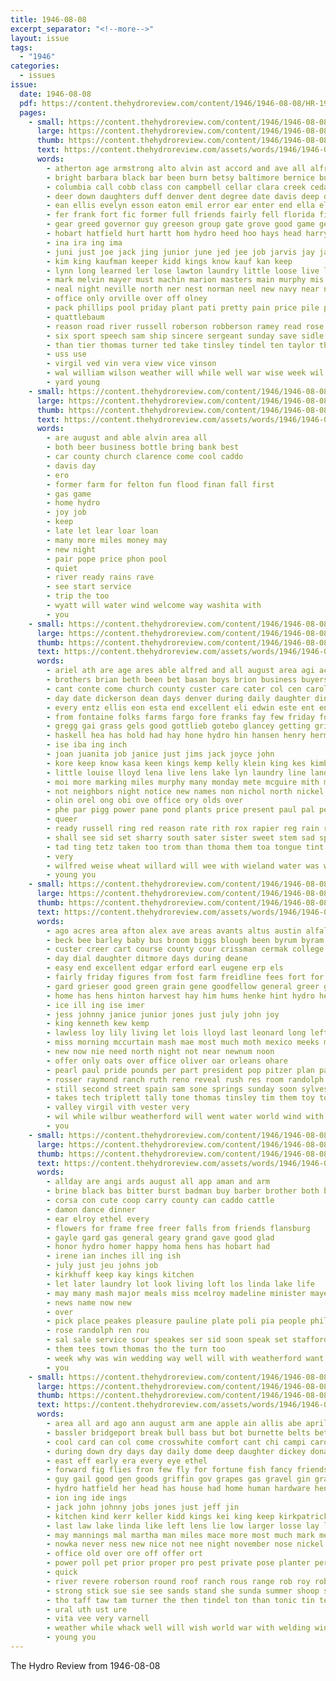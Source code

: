 ```yaml
---
title: 1946-08-08
excerpt_separator: "<!--more-->"
layout: issue
tags:
  - "1946"
categories:
  - issues
issue:
  date: 1946-08-08
  pdf: https://content.thehydroreview.com/content/1946/1946-08-08/HR-1946-08-08.pdf
  pages:
    - small: https://content.thehydroreview.com/content/1946/1946-08-08/small/HR-1946-08-08-01.jpg
      large: https://content.thehydroreview.com/content/1946/1946-08-08/large/HR-1946-08-08-01.jpg
      thumb: https://content.thehydroreview.com/content/1946/1946-08-08/thumbnails/HR-1946-08-08-01.jpg
      text: https://content.thehydroreview.com/assets/words/1946/1946-08-08/HR-1946-08-08-01.txt
      words:
        - atherton age armstrong alto alvin ast accord and ave all alfred alsup august auxier amarillo area alfalfa angele acy are ala art
        - bright barbara black bar been burn betsy baltimore bernice burns billy bay boy broadway bridge brick begin bring body boeing better boat backs back but best brought blaine bull bixler baptist berkeley brother bruce bee byrd bury buys bara bandy barber boys both
        - columbia call cobb class con campbell cellar clara creek cedar clyde conty carnival crail clarence coach casper come colorado child company carry college clifford carrier can coll clarice caddo chris city camping casey clinton christian coop carolina cross count civil care carls car claude county chey collier coldwater church carruth chapman carl
        - deer down daughters duff denver dent degree date davis deep david dickson doing dage delta death daughter dors during door damon day dick denison delton der dominic dine done dau
        - ean ellis evelyn esson eaton emil error ear enter end ella elder english elbert est elliott emerson every edge else edward
        - fer frank fort fic former full friends fairly fell florida finley fatal falls fing fought french fair feathers fun first free flynn from fall farm far few friday frost fee for
        - gear greed governor guy greeson group gate grove good game geen gay grow goo gideon general getting guest gar gai glass georgia gov
        - hobart hatfield hurt hartt hom hydro heed hoo hays head harry hume hol hinton herbert human howerton hafer half hodges homa hart heir haun hamons harbor had her him house home handle harm harold has harp helen homer horns hawk heidebrecht high
        - ina ira ing ima
        - juni just joe jack jing junior june jed jee job jarvis jay jake jong july johnson
        - kim king kaufman keeper kidd kings know kauf kan keep
        - lynn long learned ler lose lawton laundry little loose live lor late lightning litt list lamar lesson lat lake last los lida len leedy less leonard light level lindsay likely lis left let later lahoma lier
        - mark melvin mayer must machin marion masters main murphy mis mal mount more monda monday matter many malt milner men miller march mcalester marie miss members morning marina max mik music mate marks mond mar made minnie moody may mitter mon morn man master
        - neal night neville north ner nest norman neel new navy near now not nephew norfolk nine
        - office only orville over off olney
        - pack phillips pool priday plant pati pretty pain price pile park pacific public part past prairie pearl pla pete present phipps post pen paci president plenty poage place pastor patient pos points people pac point
        - quattlebaum
        - reason road river russell roberson robberson ramey read rose richard rowland ray roy ralph rina raymond rail reynold reynolds rodney rogers roster race route rece
        - six sport speech sam ship sincere sergeant sunday save sidle ser scott sherman stephens seven setting soon september schools sickles show standing stay study sister salter side short states strong son station school stevens storts south score showe sweeney set sauers she start summer sang shows senior sid stands sou see spizzirri strike still smart string sit scout style struck sine service second said saturday sept sos seat
        - than tier thomas turner ted take tinsley tindel ten taylor them trip tak texas taken tad till teacher tail ton torn tian tuttle tomlinson troop town towns team the
        - uss use
        - virgil ved vin vera view vice vinson
        - wal william wilson weather will while well war wise week wil wash walters western weeks work wade west williams weatherford wilkerson way willard walter wee word with was water wings worst willingham working waldo wai works washington went
        - yard young
    - small: https://content.thehydroreview.com/content/1946/1946-08-08/small/HR-1946-08-08-02.jpg
      large: https://content.thehydroreview.com/content/1946/1946-08-08/large/HR-1946-08-08-02.jpg
      thumb: https://content.thehydroreview.com/content/1946/1946-08-08/thumbnails/HR-1946-08-08-02.jpg
      text: https://content.thehydroreview.com/assets/words/1946/1946-08-08/HR-1946-08-08-02.txt
      words:
        - are august and able alvin area all
        - both beer business bottle bring bank best
        - car county church clarence come cool caddo
        - davis day
        - ero
        - former farm for felton fun flood finan fall first
        - gas game
        - home hydro
        - joy job
        - keep
        - late let lear loar loan
        - many more miles money may
        - new night
        - pair pope price phon pool
        - quiet
        - river ready rains rave
        - see start service
        - trip the too
        - wyatt will water wind welcome way washita with
        - you
    - small: https://content.thehydroreview.com/content/1946/1946-08-08/small/HR-1946-08-08-03.jpg
      large: https://content.thehydroreview.com/content/1946/1946-08-08/large/HR-1946-08-08-03.jpg
      thumb: https://content.thehydroreview.com/content/1946/1946-08-08/thumbnails/HR-1946-08-08-03.jpg
      text: https://content.thehydroreview.com/assets/words/1946/1946-08-08/HR-1946-08-08-03.txt
      words:
        - ariel ath are age ares able alfred and all august area agi ace
        - brothers brian beth been bet basan boys brion business buyers bottom birth brother bie bill bas bradley bin best board boy blade
        - cant conte come church county custer care cater col cen caroline con cartwright clinton came company city cat coes cai cord chance clyde chapman can caddo comfort cool cattle check chester
        - day date dickerson dean days denver during daily daughter dinner duane deter done delores due dry donna
        - every entz ellis eon esta end excellent eli edwin este ent ente elbert easy eva ewy eye eras
        - from fontaine folks farms fargo fore franks fay few friday forget frank for farm fish forth fanny flowers fort
        - gregg gai grass gels good gottlieb gotebo glancey getting grip gave gardner galette
        - haskell hea has hold had hay hone hydro hin hansen henry herman hains hey hinton husband held harry her how home handle hime
        - ise iba ing inch
        - joan juanita job janice just jims jack joyce john
        - kore keep know kasa keen kings kemp kelly klein king kes kimble
        - little louise lloyd lena live lens lake lyn laundry line land linda lenz lee lero lida loyd lot life lodi lone lan level lydia last
        - moi more marking miles murphy many monday mete mcguire mith mis money morning mon moth made manel maes may male must mee matter means marshall milton
        - not neighbors night notice new names non nichol north nickel nickels nat now nase news
        - olin orel ong obi ove office ory olds over
        - phe par pigg power pane pond plants price present paul pal peoples preston pen pete plan prosper pounds public prior pee pew paes pick poor pong payne
        - queer
        - ready russell ring red reason rate rith rox rapier reg rain rea roads records raetz
        - shall see sid set sharry south sater sister sweet stem sad spencer sales shirley season sale start star simpson sunday smith send small saa son stand sur slane service sees soon such slaughter saturday
        - tad ting tetz taken too trom than thoma them toa tongue tint the ted thelma town
        - very
        - wilfred weise wheat willard will wee with wieland water was wil walk well winter west waye week weatherford willing wilbur work war weare won wes world wide
        - young you
    - small: https://content.thehydroreview.com/content/1946/1946-08-08/small/HR-1946-08-08-04.jpg
      large: https://content.thehydroreview.com/content/1946/1946-08-08/large/HR-1946-08-08-04.jpg
      thumb: https://content.thehydroreview.com/content/1946/1946-08-08/thumbnails/HR-1946-08-08-04.jpg
      text: https://content.thehydroreview.com/assets/words/1946/1946-08-08/HR-1946-08-08-04.txt
      words:
        - ago acres area afton alex ave areas avants altus austin alfalfa are and acre august allen
        - beck bee barley baby bus broom biggs blough been byrum byram brought but ben bill bank burgman bene business
        - custer creer cart course county cour crissman cermak college clair can carl charlie cor corder coe camp cotton campbell cox company cattle city clear caddo cover carruth car champion
        - day dial daughter ditmore days during deane
        - easy end excellent edgar erford earl eugene erp els
        - fairly friday figures from fost farm freidline fees fort for felt fran free fic frank few farra friends flood fam fight
        - gard grieser good green grain gene goodfellow general greer gold
        - home has hens hinton harvest hay him hums henke hint hydro hereford held had hays her honor heart
        - ice ill ing ise imer
        - jess johnny janice junior jones just july john joy
        - king kenneth kew kemp
        - lawless loy lily living let lois lloyd last leonard long left lan lee larry life lola
        - miss morning mccurtain mash mae most much moth mexico meeks model might miller monday
        - new now nie need north night not near newnum noon
        - offer only oats over office oliver oar orleans ohare
        - pearl paul pride pounds per part president pop pitzer plan pald pete pleasant pen proper pai
        - rosser raymond ranch ruth reno reveal rush res room randolph reid russell roy reber
        - still second street spain sam sone springs sunday soon sylvester supply state stockton she shoop set summer sawatzky sister surgeon stutzman such seed see seri son sales stutsman sonday save smith short slagell strong
        - takes tech triplett tally tone thomas tinsley tim them toy toa thurs the
        - valley virgil vith vester very
        - wil while wilbur weatherford will went water world wind with western wit war waters week was well wheat word way
        - you
    - small: https://content.thehydroreview.com/content/1946/1946-08-08/small/HR-1946-08-08-05.jpg
      large: https://content.thehydroreview.com/content/1946/1946-08-08/large/HR-1946-08-08-05.jpg
      thumb: https://content.thehydroreview.com/content/1946/1946-08-08/thumbnails/HR-1946-08-08-05.jpg
      text: https://content.thehydroreview.com/assets/words/1946/1946-08-08/HR-1946-08-08-05.txt
      words:
        - allday are angi ards august all app aman and arm
        - brine black bas bitter burst badman buy barber brother both baptist business bride been
        - corsa con cute coop carry county can caddo cattle
        - damon dance dinner
        - ear elroy ethel every
        - flowers for frame free freer falls from friends flansburg
        - gayle gard gas general geary grand gave good glad
        - honor hydro homer happy homa hens has hobart had
        - irene ian inches ill ing ish
        - july just jeu johns job
        - kirkhuff keep kay kings kitchen
        - let later laundry lot look living loft los linda lake life
        - may many mash major meals miss mcelroy madeline minister mayer
        - news name now new
        - over
        - pick place peakes pleasure pauline plate poli pia people phillips
        - rose randolph ren rou
        - sal sale service sour speakes ser sid soon speak set stafford sunday stores star shall sell stance
        - them tees town thomas tho the turn too
        - week why was win wedding way well will with weatherford want work
        - you
    - small: https://content.thehydroreview.com/content/1946/1946-08-08/small/HR-1946-08-08-06.jpg
      large: https://content.thehydroreview.com/content/1946/1946-08-08/large/HR-1946-08-08-06.jpg
      thumb: https://content.thehydroreview.com/content/1946/1946-08-08/thumbnails/HR-1946-08-08-06.jpg
      text: https://content.thehydroreview.com/assets/words/1946/1946-08-08/HR-1946-08-08-06.txt
      words:
        - area all ard ago ann august arm ane apple ain allis abe april aug aid alsup able alfred are and
        - bassler bridgeport break bull bass but bot burnette belts bet breeding bow brow ballot book bill been bars begin back bank box blue browne bom breed brown bring
        - cool card can col come crosswhite comfort cant chi campi carole county cocker cotton certo caddo con charles chet case cot
        - during down dry days day daily dome deep daughter dickey donald dooley due director
        - east eff early era every eye ethel
        - forward fig flies fron few fly for fortune fish fancy friends fun forest funny friday flowers first fisher fees farm foot from field face flood forty free fruit
        - guy gail good gen goods griffin gov grapes gas gravel gin grand
        - hydro hatfield her head has house had home human hardware henke helps held hatch how half heard homes hill
        - ion ing ide ings
        - jack john johnny jobs jones just jeff jin
        - kitchen kind kerr keller kidd kings kei king keep kirkpatrick
        - last law lake linda like left lens lie low larger losse lay lowing landing lakes longer long letter lister lot line let list
        - may mannings mal martha man miles mace more most much mark members made mood mine monday marines mat mong messing men mack mile must min many morning mexican
        - nowka never ness new nice not nee night november nose nickel
        - office old over ore off offer ort
        - power poll pet prior proper pro pest private pose planter pere pen price process page public post proud peaches pitzer poli picking per poor prance pickle plain
        - quick
        - river revere roberson round roof ranch rous range rob roy robberson red row richards reach rest
        - strong stick sue sie see sands stand she sunda summer shoop sale sun set sever sible sand soap spray sink show states seen said service shows stange six state son stevens short such saturday savor self station slow shadow stock shed sur smith shad sleep sweet sandy stead scott supply sunday sant
        - tho taff taw tam turner the then tindel ton than tonic tin tey tea till thing tant table them take thi ten
        - ural uth ust ure
        - vita vee very varnell
        - weather while whack well will wish world war with welding wind way was wheat warm why whiteface waste western weld weatherford works words write wild work water waters wing web winks week
        - young you
---
```


The Hydro Review from 1946-08-08

<!--more-->

